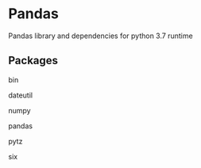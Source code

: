 # Pandas


Pandas library and dependencies for python 3.7 runtime

## Packages


bin

dateutil

numpy

pandas

pytz

six

